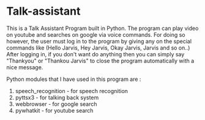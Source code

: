 # Talk-assistant
This is a Talk Assistant Program built in Python.
The program can play video on youtube and searches on google via voice commands.
For doing so however, the user must log in to the program by giving any on the special commands like (Hello Jarvis, Hey Jarvis, Okay Jarvis, Jarvis and so on..)
After logging in, if you don't want do anything then you can simply say "Thankyou" or "Thankou Jarvis" to close the program automatically with a nice message.

Python modules that I have used in this program are :
1. speech_recognition - for speech recognition
2. pyttsx3 - for talking back system
3. webbrowser - for google search
4. pywhatkit - for youtube search
